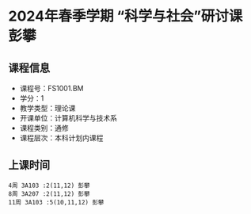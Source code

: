 # 2024年春季学期 “科学与社会”研讨课 彭攀






## 课程信息

- 课程号：FS1001.BM
- 学分：1
- 教学类型：理论课
- 开课单位：计算机科学与技术系
- 课程类别：通修
- 课程层次：本科计划内课程

## 上课时间

```
4周 3A103 :2(11,12) 彭攀
8周 3A207 :2(11,12) 彭攀
11周 3A103 :5(10,11,12) 彭攀
```

